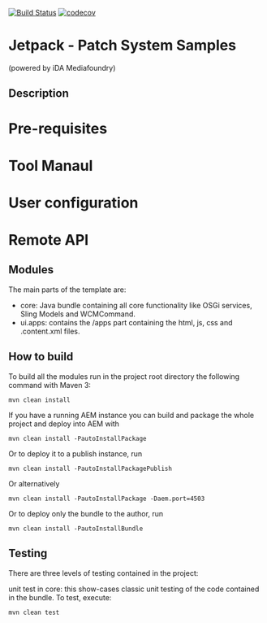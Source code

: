[![Build Status](https://travis-ci.org/ida-mediafoundry/jetpack-jetpack-patch-system-samples.svg?branch=master)](https://travis-ci.org/ida-mediafoundry/jetpack-jetpack-patch-system-samples) [![codecov](https://codecov.io/gh/ida-mediafoundry/jetpack-jetpack-patch-system-samples/branch/master/graph/badge.svg)](https://codecov.io/gh/ida-mediafoundry/jetpack-jetpack-patch-system-samples)



# Jetpack - Patch System Samples
(powered by iDA Mediafoundry)

## Description

# Pre-requisites

# Tool Manaul

# User configuration

# Remote API


## Modules

The main parts of the template are:

* core: Java bundle containing all core functionality like OSGi services, Sling Models and WCMCommand.
* ui.apps: contains the /apps part containing the html, js, css and .content.xml files.

## How to build

To build all the modules run in the project root directory the following command with Maven 3:

    mvn clean install

If you have a running AEM instance you can build and package the whole project and deploy into AEM with  

    mvn clean install -PautoInstallPackage
    
Or to deploy it to a publish instance, run

    mvn clean install -PautoInstallPackagePublish
    
Or alternatively

    mvn clean install -PautoInstallPackage -Daem.port=4503

Or to deploy only the bundle to the author, run

    mvn clean install -PautoInstallBundle

## Testing

There are three levels of testing contained in the project:

unit test in core: this show-cases classic unit testing of the code contained in the bundle. To test, execute:

    mvn clean test
